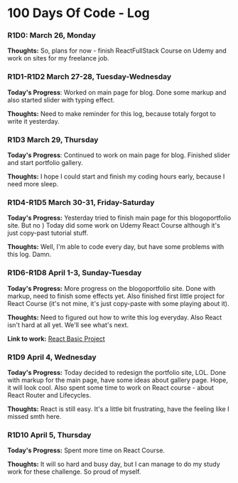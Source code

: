 # 100 Days Of Code - Log

### R1D0: March 26, Monday
**Thoughts:** So, plans for now - finish ReactFullStack Course on Udemy and work on sites for my freelance job.

### R1D1-R1D2 March 27-28, Tuesday-Wednesday

**Today's Progress**: Worked on main page for blog. Done some markup and also started slider with typing effect. 

**Thoughts:** Need to make reminder for this log, because totaly forgot to write it yesterday. 

### R1D3 March 29, Thursday

**Today's Progress**: Continued to work on main page for blog. Finished slider and start portfolio gallery.

**Thoughts:** I hope I could start and finish my coding hours early, because I need more sleep.

### R1D4-R1D5 March 30-31, Friday-Saturday

**Today's Progress:** Yesterday tried to finish main page for this blogoportfolio site. But no ) Today did some work on Udemy React Course although it's just copy-past tutorial stuff.

**Thoughts:** Well, I'm able to code every day, but have some problems with this log. Damn.

### R1D6-R1D8 April 1-3, Sunday-Tuesday

**Today's Progress:** More progress on the blogoportfolio site. Done with markup, need to finish some effects yet. Also finished first little project for React Course (it's not mine, it's just copy-paste with some playing about it).

**Thoughts:** Need to figured out how to write this log everyday. Also React isn't hard at all yet. We'll see what's next.

**Link to work:** [React Basic Project](https://github.com/AnastasiaGuskova/AnastasiaGuskova.github.io/tree/master/Tuts/React/react_basics0)

### R1D9 April 4, Wednesday

**Today's Progress:** Today decided to redesign the portfolio site, LOL. Done with markup for the main page, have some ideas about gallery page. Hope, it will look cool. Also spent some time to work on React course - about React Router and Lifecycles. 

**Thoughts:** React is still easy. It's a little bit frustrating, have the feeling like I missed smth here.

### R1D10 April 5, Thursday

**Today's Progress:** Spent more time on React Course.

**Thoughts:** It will so hard and busy day, but I can manage to do my study work for these challenge. So proud of myself. 


<!-- **Today's Progress:**

**Thoughts:**

**Link to work:** []()  -->


